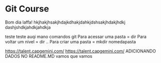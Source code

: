 # Git Course
Bom dia 
laffa!
hkjhakjhsakjhdajkdhakjdahkjdshsakjhdakjhdkj
dashjshdkjahdkjahdkja

teste teste auqi mano
comandos git
Para acessar uma pasta = dir
Para voltar um nivel = dir ..
Para criar uma pasta = mkdir nomedapasta

https://talent.capgemini.com/
https://talent.capgemini.com/
ADICIONANDO DADOS NO README.MD
vamos que vamos
